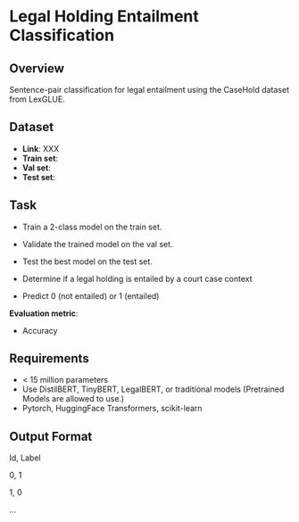 # Legal Holding Entailment Classification

## Overview
Sentence-pair classification for legal entailment using the CaseHold dataset from LexGLUE.

## Dataset
- **Link**: XXX
- **Train set**: 
- **Val set**: 
- **Test set**: 

## Task
- Train a 2-class model on the train set.
- Validate the trained model on the val set.
- Test the best model on the test set.

- Determine if a legal holding is entailed by a court case context
- Predict 0 (not entailed) or 1 (entailed)

**Evaluation metric**: 
- Accuracy
  
## Requirements
- < 15 million parameters
- Use DistilBERT, TinyBERT, LegalBERT, or traditional models (Pretrained Models are allowed to use.)
- Pytorch, HuggingFace Transformers, scikit-learn

## Output Format
Id, Label

0, 1

1, 0

...


